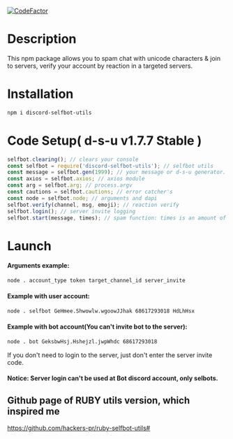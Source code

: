 [![CodeFactor](https://www.codefactor.io/repository/github/nyandimon/discord-selfbotutils/badge)](https://www.codefactor.io/repository/github/nyandimon/discord-selfbotutils)
# Description
This npm package allows you to spam chat with unicode characters & join to servers, verify your account by reaction in a targeted servers.
# Installation
```bash 
npm i discord-selfbot-utils
```
# Code Setup( d-s-u v1.7.7 Stable )
```javascript
selfbot.clearing(); // clears your console
const selfbot = require('discord-selfbot-utils'); // selfbot utils
const message = selfbot.gen(1999); // your message or d-s-u generator. You can put here everything after '='
const axios = selfbot.axios; // axios module
const arg = selfbot.arg; // process.argv
const cautions = selfbot.cautions; // error catcher's
const node = selfbot.node; // arguments and dapi
selfbot.verify(channel, msg, emoji); // reaction verify
selfbot.login(); // server invite logging
selfbot.start(message, times); // spam function: times is an amount of messages; message - message variable
```
# Launch
#### Arguments example:
 ```bash
node . account_type token target_channel_id server_invite
```
#### Example with user account:
```bash
node . selfbot GeHmee.Shwowlw.wgoowJJhak 68617293018 HdLhHsx
```
#### Example with bot account(You can't invite bot to the server):
```bash
node . bot GeksbwHsj.Hshejzl.jwpWhdc 68617293018
```
If you don't need to login to the server, just don't enter the server invite code.
#### Notice: Server login can't be used at Bot discord account, only selbots.
## Github page of RUBY utils version, which inspired me
https://github.com/hackers-pr/ruby-selfbot-utils#
